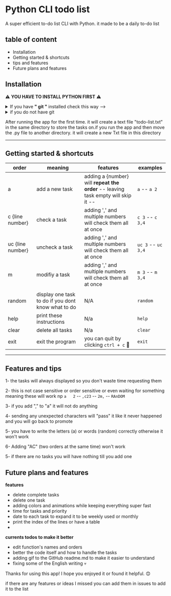 # Python CLI todo list 
A super efficient to-do list CLI with Python. it made to be a daily to-do list 

## table of content
- Installation
- Getting started & shortcuts
- tips and features
- Future plans and features




## Installation

⚠️ **YOU HAVE TO INSTALL PYTHON FIRST** ⚠️

<details>
<summary> If you have <b>" git "</b> installed check this way --> </summary>
  
1- Go to your cmd and type --> `git clone https://github.com/Lucid-0x/todo-list.git`

2- then go to the folder {todo-list} like this -->  `cd todo-list`

3- "Optional": you can move the file {todo.py} to your home directory for easy access

4- run it --> `python todo.py`

---------------------------------------------------------------------------------
</details>

<details>
<summary> if you do not have git </summary>

Install the file {todo.py} from here

`https://github.com/Lucid-0x/todo-list/blob/main/todo.py`


![image](https://github.com/user-attachments/assets/a30ead91-345d-4aef-ad78-f1608b1ee2d3)

and click the download button then find the file in downloads, and follow step 3 in the "git way"
</details>


After running the app for the first time. it will create a text file "todo-list.txt" in the same directory to store the tasks on.if you run the app and then move the .py file to another directory. it will create a new Txt file in this directory 

---------------------------------------------------------------------------------------------


## Getting started & shortcuts

| order  | meaning | features | examples |
| ------------- | ------------- | ---------- | ------- |
| a | add a new task  | adding a {number} will **repeat the order** -- leaving task empty will skip it -- | `a` -- `a 2`|
| c {line number} | check a task | adding ',' and multiple numbers will check them all at once | `c 3` -- `c 3,4`|
| uc {line number} | uncheck a task | adding ',' and multiple numbers will check them all at once | `uc 3` -- `uc 3,4` |
| m | modifiy a task | adding ',' and multiple numbers will check them all at once | `m 3` -- `m 3,4` |
|  |  | | |
| random | display one task to do if you dont know what to do | N/A | `random` |
| help | print these instructions | N/a | `help` |
| clear | delete all tasks | N/a | `clear` |
| exit | exit the program | you can quit by clicking `ctrl + c` 👀 | `exit` |

-----------------------------------------------------------------------------------------


## Features and tips

1- the tasks will always displayed so you don't waste time requesting them

2- this is not case sensitive or order sensitive or even waiting for something meaning these will work np `a   2` -- `,c23` -- `2m,` -- `RAnDOM`

3- if you add "," to "a" it will not do anything 

4- sending any unexpected characters will "pass" it like it never happened and you will go back to promote

5- you have to write the letters (a) or words (random) correctly otherwise it won't work

6- Adding "AC" (two orders at the same time) won't work

5- if there are no tasks you will have nothing till you add one


## Future plans and features

**features**
- delete complete tasks
- delete one task
- adding colors and animations while keeping everything super fast
- time for tasks and priority
- date to each task to expand it to be weekly used or monthly
- print the index of the lines or have a table
- 

**currents todos to make it better**
- edit function's names and orders
- better the code itself and how to handle the tasks
- adding gif to the GitHub readme.md to make it easier to understand
- fixing some of the English writing 💀


Thanks for using this app! I hope you enjoyed it or found it helpful. 😊

if there are any features or ideas I missed you can add them in issues to add it to the list 
